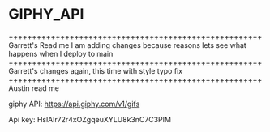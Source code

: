 # GIPHY_API
++++++++++++++++++++++++++++++++++++++++++++++++++++++
Garrett's Read me 
I am adding changes
because reasons
lets see what happens when I deploy to main
++++++++++++++++++++++++++++++++++++++++++++++++++++++
Garrett's changes again, this time with style
typo fix
++++++++++++++++++++++++++++++++++++++++++++++++++++++
Austin read me



giphy API:
    https://api.giphy.com/v1/gifs


Api key:
    HslAlr72r4xOZgqeuXYLU8k3nC7C3PIM